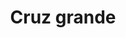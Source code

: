 ---
title: Cruz grande
date: 
draft: false

# descripcion
description : Cruz grande

materials: Plata 925

color: Plateado

dimensions: 3cm x 4,5cm

code: 02-14-0191

type: "Dijes"

categories: []

price: $2.180,00

price_eftvo: $1.850,00

# Images
# first image will be shown in the product page
images:
  # - image: "images/path_to_image"
  # La ubicacion de las imagenes es imagenes/Dijes/Dijes.Plata/02-14-0191-cruz-grande
  - image: "./images/dijes/plata/02-14-0191-cruz-grande.JPG"
---